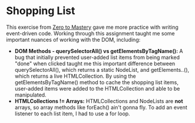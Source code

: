 # Shopping List

This exercise from [Zero to Mastery](https://www.udemy.com/course/the-complete-web-developer-zero-to-mastery/) gave me more practice with writing event-driven code. Working through this assignment taught me some important nuances of working with the DOM, including:
 - **DOM Methods - querySelectorAll() vs getElementsByTagName():** A bug that initially prevented user-added list items from being marked "done" when clicked taught me this important difference between querySelectorAll(), which returns a static NodeList, and getElements..(), which returns a live HTMLCollection. By using the getElementsByTagName() method to cache the shopping list items, user-added items were added to the HTMLCollection and able to be manipulated.   
 - **HTMLCollections != Arrays:** HTMLCollections and NodeLists are **not** arrays, so array methods like forEach() ain't gonna fly. To add an event listener to each list item, I had to use a for loop.
